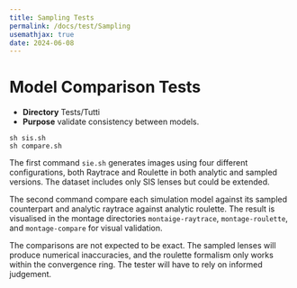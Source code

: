 ```yaml
---
title: Sampling Tests
permalink: /docs/test/Sampling
usemathjax: true
date: 2024-06-08
---
```



# Model Comparison Tests

+ **Directory** Tests/Tutti
+ **Purpose** validate consistency between models.

```
sh sis.sh
sh compare.sh
```

The first command `sie.sh` generates images using four different configurations,
both Raytrace and Roulette in both analytic and sampled versions.  The dataset
includes only SIS lenses but could be extended.

The second command compare each simulation model against its sampled counterpart and
analytic raytrace against analytic roulette.  The result is visualised in the montage
directories `montaige-raytrace`, `montage-roulette`, and `montage-compare` for visual
validation.

The comparisons are not expected to be exact.  The sampled lenses will produce numerical
inaccuracies, and the roulette formalism only works within the convergence ring.
The tester will have to rely on informed judgement.
